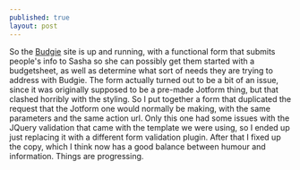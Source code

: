 ```yaml
---
published: true
layout: post
---
```


So the [Budgie](budgetsheet.co) site is up and running, with a functional form that submits people's info to Sasha so she can possibly get them started with a budgetsheet, as well as determine what sort of needs they are trying to address with Budgie. The form actually turned out to be a bit of an issue, since it was originally supposed to be a pre-made Jotform thing, but that clashed horribly with the styling. So I put together a form that duplicated the request that the Jotform one would normally be making, with the same parameters and the same action url. Only this one had some issues with the JQuery validation that came with the template we were using, so I ended up just replacing it with a different form validation plugin. After that I fixed up the copy, which I think now has a good balance between humour and information. Things are progressing.
